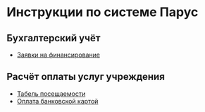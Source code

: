 # Инструкции по системе Парус

## Бухгалтерский учёт

* [Заявки на финансирование](docs/zayavki_na_finansirovanie.md)

## Расчёт оплаты услуг учреждения

* [Табель посещаемости](docs/tabel_poseschaemosti.md)
* [Оплата банковской картой](docs/oplata_bankovskoy_kartoy.md)
